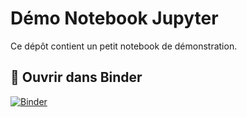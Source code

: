# Démo Notebook Jupyter

Ce dépôt contient un petit notebook de démonstration.

## 🔗 Ouvrir dans Binder

[![Binder](https://mybinder.org/badge_logo.svg)](https://mybinder.org/v2/gh/nsi-mechain/demo-notebook-jupyter/main?filepath=demo.ipynb)
